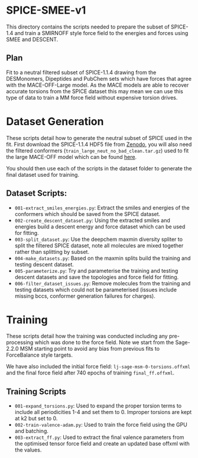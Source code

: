 # SPICE-SMEE-v1

This directory contains the scripts needed to prepare the subset of SPICE-1.4 and train a SMIRNOFF style force field to
the energies and forces using SMEE and DESCENT.

## Plan 

Fit to a neutral filtered subset of SPICE-1.1.4 drawing from the DESMonomers, Dipeptides and PubChem sets which have forces
that agree with the MACE-OFF-Large model. As the MACE models are able to recover accurate torsions from the SPICE dataset
this may mean we can use this type of data to train a MM force field without expensive torsion drives.

# Dataset Generation

These scripts detail how to generate the neutral subset of SPICE used in the fit.
First download the SPICE-1.1.4 HDF5 file from [Zenodo](https://zenodo.org/records/8222043), you will also need the 
filtered conformers (`train_large_neut_no_bad_clean.tar.gz`) used to fit the large MACE-OFF model which can be found 
[here](https://www.repository.cam.ac.uk/items/d50227cd-194f-4ba4-aeb7-2643a69f025f).

You should then use each of the scripts in the dataset folder to generate the final dataset used for training.

## Dataset Scripts:
- `001-extract_smiles_energies.py`: Extract the smiles and energies of the conformers which should be saved from the SPICE dataset.
- `002-create_descent_dataset.py`: Using the extracted smiles and energies build a descent energy and force dataset which can be used for fitting.
- `003-split_dataset.py`: Use the deepchem maxmin diversity spliter to split the filtered SPICE dataset, note all molecules are mixed together rather than splitting by subset.
- `004-make_datasets.py`: Based on the maxmin splits build the training and testing descent dataset.
- `005-parameterize.py`: Try and parameterise the training and testing descent datasets and save the topologies and force field for fitting.
- `006-filter_dataset_issues.py`: Remove molecules from the training and testing datasets which could not be parameterised (issues include missing bccs, conformer generation failures for charges).


# Training

These scripts detail how the training was conducted including any pre-processing which was done to the force field. Note we start from the 
Sage-2.2.0 MSM starting point to avoid any bias from previous fits to ForceBalance style targets. 

We have also included the initial force field: `lj-sage-msm-0-torsions.offxml` and the final force field after 740 epochs
of training `final_ff.offxml`.


## Training Scripts

- `001-expand_torsions.py`: Used to expand the proper torsion terms to include all periodicities 1-4 and set them to 0. Improper torsions are kept at k2 but set to 0.
- `002-train-valence-adam.py`: Used to train the force field using the GPU and batching.
- `003-extract_ff.py`: Used to extract the final valence parameters from the optimised tensor force field and create an updated base offxml with the values. 